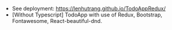 - See deployment: https://lenhutrang.github.io/TodoAppRedux/
- [Without Typescript] TodoApp with use of Redux, Bootstrap, Fontawesome, React-beautiful-dnd.
